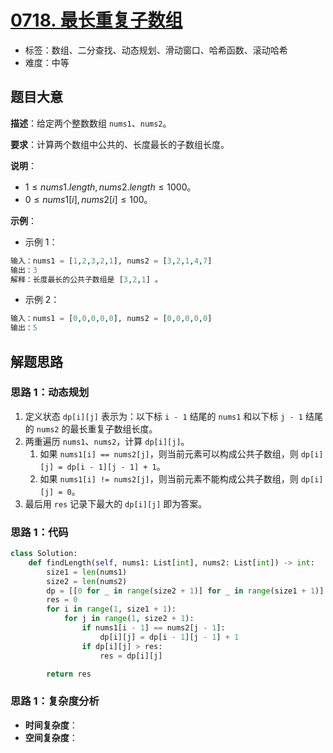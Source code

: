 # [0718. 最长重复子数组](https://leetcode.cn/problems/maximum-length-of-repeated-subarray/)

- 标签：数组、二分查找、动态规划、滑动窗口、哈希函数、滚动哈希
- 难度：中等

## 题目大意

**描述**：给定两个整数数组 `nums1`、`nums2`。

**要求**：计算两个数组中公共的、长度最长的子数组长度。

**说明**：

- $1 \le nums1.length, nums2.length \le 1000$。
- $0 \le nums1[i], nums2[i] \le 100$。

**示例**：

- 示例 1：

```Python
输入：nums1 = [1,2,3,2,1], nums2 = [3,2,1,4,7]
输出：3
解释：长度最长的公共子数组是 [3,2,1] 。
```

- 示例 2：

```Python
输入：nums1 = [0,0,0,0,0], nums2 = [0,0,0,0,0]
输出：5
```

## 解题思路

### 思路 1：动态规划

1. 定义状态 `dp[i][j]` 表示为：以下标 `i - 1` 结尾的 `nums1` 和以下标 `j - 1` 结尾的 `nums2` 的最长重复子数组长度。
2. 两重遍历 `nums1`、`nums2`，计算 `dp[i][j]`。
   1. 如果 `nums1[i] == nums2[j]`，则当前元素可以构成公共子数组，则 `dp[i][j] = dp[i - 1][j - 1] + 1`。
   2. 如果 `nums1[i] != nums2[j]`，则当前元素不能构成公共子数组，则 `dp[i][j] = 0`。
3. 最后用 `res` 记录下最大的 `dp[i][j]` 即为答案。

### 思路 1：代码

```Python
class Solution:
    def findLength(self, nums1: List[int], nums2: List[int]) -> int:
        size1 = len(nums1)
        size2 = len(nums2)
        dp = [[0 for _ in range(size2 + 1)] for _ in range(size1 + 1)]
        res = 0
        for i in range(1, size1 + 1):
            for j in range(1, size2 + 1):
                if nums1[i - 1] == nums2[j - 1]:
                    dp[i][j] = dp[i - 1][j - 1] + 1
                if dp[i][j] > res:
                    res = dp[i][j]

        return res
```

### 思路 1：复杂度分析

- **时间复杂度**：
- **空间复杂度**：

